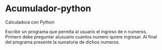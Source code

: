 # Acumulador-python
Calculadora con Python

Escribir un programa que permita al usuario el ingreso de n numeros.
Primero debe preguntar alusuario cuantos numero quiere ingresar.
Al final del programa presente la sumatoria de dichos numeros.

